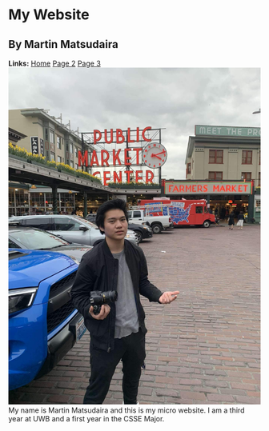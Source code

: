 # My Website
## By Martin Matsudaira
**Links:**
[Home](/home.md)
[Page 2](/page2.md)
[Page 3](/page3.md)
![My Photo](/Snapchat-84462094.jpg)
My name is Martin Matsudaira and this is my micro website. I am a third year at UWB and a first year in the CSSE Major.

